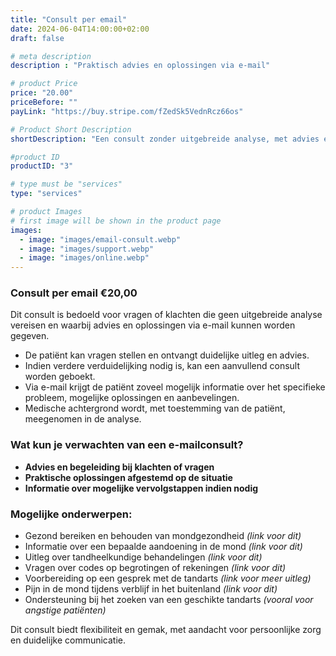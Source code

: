 ```yaml
---
title: "Consult per email"
date: 2024-06-04T14:00:00+02:00
draft: false

# meta description
description : "Praktisch advies en oplossingen via e-mail"

# product Price
price: "20.00"
priceBefore: ""
payLink: "https://buy.stripe.com/fZedSk5VednRcz66os"

# Product Short Description
shortDescription: "Een consult zonder uitgebreide analyse, met advies en oplossingen via e-mail."

#product ID
productID: "3"

# type must be "services"
type: "services"

# product Images
# first image will be shown in the product page
images:
  - image: "images/email-consult.webp"
  - image: "images/support.webp"
  - image: "images/online.webp"
---
```


### Consult per email €20,00

Dit consult is bedoeld voor vragen of klachten die geen uitgebreide analyse vereisen en waarbij advies en oplossingen via e-mail kunnen worden gegeven.

- De patiënt kan vragen stellen en ontvangt duidelijke uitleg en advies.
- Indien verdere verduidelijking nodig is, kan een aanvullend consult worden geboekt.
- Via e-mail krijgt de patiënt zoveel mogelijk informatie over het specifieke probleem, mogelijke oplossingen en aanbevelingen.
- Medische achtergrond wordt, met toestemming van de patiënt, meegenomen in de analyse.

### Wat kun je verwachten van een e-mailconsult?

- **Advies en begeleiding bij klachten of vragen**
- **Praktische oplossingen afgestemd op de situatie**
- **Informatie over mogelijke vervolgstappen indien nodig**

### Mogelijke onderwerpen:
- Gezond bereiken en behouden van mondgezondheid *(link voor dit)*
- Informatie over een bepaalde aandoening in de mond *(link voor dit)*
- Uitleg over tandheelkundige behandelingen *(link voor dit)*
- Vragen over codes op begrotingen of rekeningen *(link voor dit)*
- Voorbereiding op een gesprek met de tandarts *(link voor meer uitleg)*
- Pijn in de mond tijdens verblijf in het buitenland *(link voor dit)*
- Ondersteuning bij het zoeken van een geschikte tandarts *(vooral voor angstige patiënten)*

Dit consult biedt flexibiliteit en gemak, met aandacht voor persoonlijke zorg en duidelijke communicatie.
